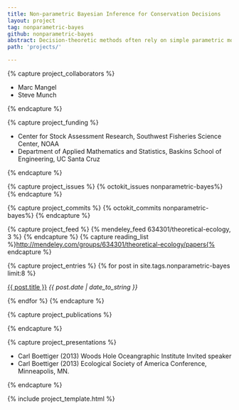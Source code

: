 ```yaml
---
title: Non-parametric Bayesian Inference for Conservation Decisions
layout: project
tag: nonparametric-bayes 
github: nonparametric-bayes
abstract: Decision-theoretic methods often rely on simple parametric models of ecological dynamics to compare the value of a potential sequence of actions.  Unfortunately, such simple models rarely capture the complexity or uncertainty found in most real ecosystems.  Non-parametric Bayesian methods offer a promising statistical approach for predictive modeling of ecological dynamics in regions of state space where the data is adequate, while at the same time offering more flexible patterns with greater uncertainty outside the observed data.  This contrasts from simple parametric models which provide relatively constant level of uncertainty in regions with and without adequate data.  The consequence of such misplaced confidence outside the data can lead to highly undesirable results that may be avoided with the more flexible non-parametric Bayesian approach.  
path: 'projects/'

---
```


{% capture project_collaborators %}

- Marc Mangel 
- Steve Munch 

{% endcapture %}

{% capture project_funding %}

- Center for Stock Assessment Research, Southwest Fisheries Science Center, NOAA 
- Department of Applied Mathematics and Statistics, Baskins School of Engineering, UC Santa Cruz 

{% endcapture %}


{% capture project_issues %}
{% octokit_issues nonparametric-bayes%}
{% endcapture %}

{% capture project_commits %}
{% octokit_commits nonparametric-bayes%}
{% endcapture %}

{% capture project_feed %}
{% mendeley_feed 634301/theoretical-ecology, 3 %}
{% endcapture %}
{% capture reading_list %}http://mendeley.com/groups/634301/theoretical-ecology/papers{% endcapture %}


{% capture project_entries %}
{% for post in site.tags.nonparametric-bayes limit:8 %}
<p> <a href="{{ post.url }}">{{ post.title }}</a> 
<span style="font-style:italic"> {{ post.date | date_to_string }}</span></p>
{% endfor %}
{% endcapture %}

{% capture project_publications %}

{% endcapture %}


{% capture project_presentations %}
<ul>
<li>Carl Boettiger (2013) Woods Hole Oceangraphic Institute <bold>Invited speaker</bold>  </li>
<li>Carl Boettiger (2013) Ecological Society of America Conference, Minneapolis, MN. </li>
</ul>
{% endcapture %}






{% include project_template.html %}


